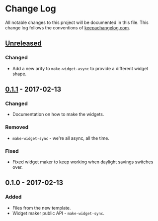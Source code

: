 # Change Log
All notable changes to this project will be documented in this file. This change log follows the conventions of [keepachangelog.com](http://keepachangelog.com/).

## [Unreleased]
### Changed
- Add a new arity to `make-widget-async` to provide a different widget shape.

## [0.1.1] - 2017-02-13
### Changed
- Documentation on how to make the widgets.

### Removed
- `make-widget-sync` - we're all async, all the time.

### Fixed
- Fixed widget maker to keep working when daylight savings switches over.

## 0.1.0 - 2017-02-13
### Added
- Files from the new template.
- Widget maker public API - `make-widget-sync`.

[Unreleased]: https://github.com/your-name/my/compare/0.1.1...HEAD
[0.1.1]: https://github.com/your-name/my/compare/0.1.0...0.1.1
